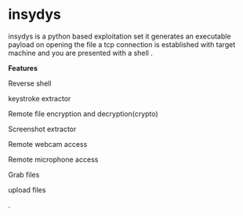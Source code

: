 # insydys
insydys is a python based exploitation set it generates an executable payload on opening the file  a tcp connection is established with target machine and you are presented with  a shell  .

**Features**

Reverse shell

keystroke extractor

Remote file encryption and decryption(crypto)

Screenshot extractor

Remote webcam access

Remote microphone access

Grab files

upload files



.



